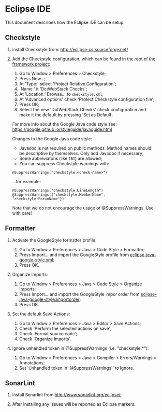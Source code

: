 # Eclipse IDE

This document describes how the Eclipse IDE can be setup.

## Checkstyle

1. Install Checkstyle from: http://eclipse-cs.sourceforge.net/

1. Add the Checkstyle configuration, which can be found in [the root of the framework project](https://github.com/dotwebstack/dotwebstack-framework/blob/master/checkstyle.xml):
   1. Go to Window > Preferences > Checkstyle;
   1. Press New...;
   1. At 'Type:' select 'Project Relative Configuration';
   1. 'Name:' it 'DotWebStack Checks';
   1. At 'Location:' Browse... to `checkstyle.xml`;
   1. At 'Advanced options' check 'Protect Checkstyle configuration file';
   1. Press OK;
   1. Select the new 'DotWebStack Checks' check configuration and make it the default by pressing 'Set as Default'.

   For more info about the Google Java code style see:
   https://google.github.io/styleguide/javaguide.html

   Changes to the Google Java code style:
   * Javadoc is not required on public methods. Method names should be descriptive by themselves. Only add Javadoc if necessary;
   * Some abbreviatons (like `IRI`) are allowed;
   * You can suppress Checkstyle warnings with:

    ```
    @SuppressWarnings("checkstyle:<check-name>")
    ```

    ...for example:

    ```
    @SuppressWarnings("checkstyle:LineLength")
    @SuppressWarnings({"checkstyle:MemberName", "checkstyle:ParamName"})
    ```
    Note that we do not encourage the usage of @SuppressWarnings. Use with care!

## Formatter

1. Activate the GoogleStyle formatter profile:
   1. Go to Window > Preferences > Java > Code Style > Formatter;
   1. Press Import... and import the GoogleStyle profile from [eclipse-java-google-style.xml](checkstyle/eclipse-java-google-style.xml);
   1. Press OK.

1. Organize Imports:
   1. Go to Window > Preferences > Java > Code Style > Organize Imports;
   1. Press Import... and import the GoogleStyle impor order from [eclipse-java-google-style.importorder](checkstyle/eclipse-java-google-style.importorder);
   1. Press OK.

1. Set the default Save Actions:
   1. Go to Window > Preferences > Java > Editor > Save Actions;
   1. Check 'Perform the selected actions on save';
   1. Check 'Format source code';
   1. Check 'Organize imports'.

1. Ignore unhandled token in @SuppressWarnings (i.e. "checkstyle:*"):
   1. Go to Window > Preferences > Java > Compiler > Errors/Warnings > Annotations;
   1. Set 'Unhandled token in '@SuppressWarnings'' to Ignore.

## SonarLint

1. Install Sonarlint from http://www.sonarlint.org/eclipse/;

1. After installing any issues will be reported as Eclipse markers.
